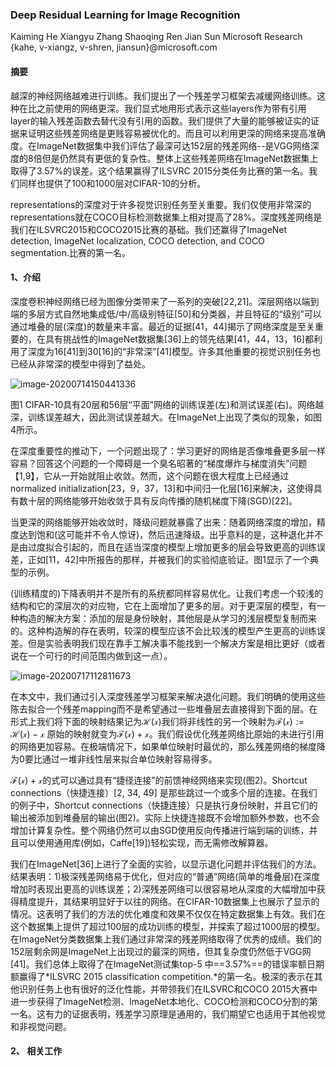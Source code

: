 ### Deep Residual Learning for Image Recognition



Kaiming He  Xiangyu Zhang  Shaoqing Ren  Jian Sun
Microsoft Research
{kahe, v-xiangz, v-shren, jiansun}@microsoft.com



#### 摘要

越深的神经网络越难进行训练。我们提出了一个残差学习框架去减缓网络训练。这种在比之前使用的网络更深。我们显式地用形式表示这些layers作为带有引用layer的输入残差函数去替代没有引用的函数。我们提供了大量的能够被证实的证据来证明这些残差网络是更贱容易被优化的。而且可以利用更深的网络来提高准确度。在ImageNet数据集中我们评估了最深可达152层的残差网络--是VGG网络深度的8倍但是仍然具有更低的复杂性。整体上这些残差网络在ImageNet数据集上取得了3.57%的误差。这个结果赢得了ILSVRC 2015分类任务比赛的第一名。我们同样也提供了100和1000层对CIFAR-10的分析。



representations的深度对于许多视觉识别任务至关重要。我们仅使用非常深的representations就在COCO目标检测数据集上相对提高了28%。深度残差网络是我们在ILSVRC2015和COCO2015比赛的基础。我们还赢得了ImageNet detection, ImageNet localization, COCO detection, and COCO segmentation.比赛的第一名。



#### 1、介绍



深度卷积神经网络已经为图像分类带来了一系列的突破[22,21]。深层网络以端到端的多层方式自然地集成低/中/高级别特征[50]和分类器，并且特征的“级别”可以通过堆叠的层(深度)的数量来丰富。最近的证据[41，44]揭示了网络深度是至关重要的，在具有挑战性的ImageNet数据集[36]上的领先结果[41，44，13，16]都利用了深度为16[41]到30[16]的“非常深”[41]模型。许多其他重要的视觉识别任务也已经从非常深的模型中得到了益处。

![image-20200714150441336](D:\MarkDown\DeepLearning\img\image-20200714150441336.png)

图1  CIFAR-10具有20层和56层“平面”网络的训练误差(左)和测试误差(右)。网络越深，训练误差越大，因此测试误差越大。在ImageNet上出现了类似的现象，如图4所示。



在深度重要性的推动下，一个问题出现了：学习更好的网络是否像堆叠更多层一样容易？回答这个问题的一个障碍是一个臭名昭著的“梯度爆炸与梯度消失”问题【1,9】，它从一开始就阻止收敛。然而，这个问题在很大程度上已经通过normalized initialization[23，9，37，13]和中间归一化层[16]来解决，这使得具有数十层的网络能够开始收敛于具有反向传播的随机梯度下降(SGD)[22]。

当更深的网络能够开始收敛时，降级问题就暴露了出来：随着网络深度的增加，精度达到饱和(这可能并不令人惊讶)，然后迅速降级。出乎意料的是，这种退化并不是由过度拟合引起的，而且在适当深度的模型上增加更多的层会导致更高的训练误差，正如[11，42]中所报告的那样，并被我们的实验彻底验证。图1显示了一个典型的示例。

(训练精度的)下降表明并不是所有的系统都同样容易优化。让我们考虑一个较浅的结构和它的深层次的对应物，它在上面增加了更多的层。对于更深层的模型，有一种构造的解决方案：添加的层是身份映射，其他层是从学习的浅层模型复制而来的。这种构造解的存在表明，较深的模型应该不会比较浅的模型产生更高的训练误差。但是实验表明我们现在靠手工解决事不能找到一个解决方案是相比更好（或者说在一个可行的时间范围内做到这一点）。

![image-20200717112811673](D:\MarkDown\DeepLearning\img\image-20200717112811673.png)

在本文中，我们通过引入深度残差学习框架来解决退化问题。我们明确的使用这些陈去拟合一个残差mapping而不是希望通过一些堆叠层去直接得到下面的层。在形式上我们将下面的映射结果记为$\mathcal{H(x)}$我们将非线性的另一个映射为$\mathcal{F(x):=H(x)-x}$ 原始的映射就变为$\mathcal{F(x)+x}$。我们假设优化残差网络比原始的未进行引用的网络更加容易。在极端情况下，如果单位映射时最优的，那么残差网络的梯度降为0要比通过一堆非线性层来拟合单位映射容易得多。

$\mathcal{F(x)+x}$的式可以通过具有“捷径连接”的前馈神经网络来实现(图2)。Shortcut connections（快捷连接）[2, 34, 49] 是那些跳过一个或多个层的连接。在我们的例子中，Shortcut connections（快捷连接）只是执行身份映射，并且它们的输出被添加到堆叠层的输出(图2)。实际上快捷连接既不会增加额外参数，也不会增加计算复杂性。整个网络仍然可以由SGD使用反向传播进行端到端的训练，并且可以使用通用库(例如，Caffe[19])轻松实现，而无需修改解算器。

我们在ImageNet[36]上进行了全面的实验，以显示退化问题并评估我们的方法。结果表明：1)极深残差网络易于优化，但对应的“普通”网络(简单的堆叠层)在深度增加时表现出更高的训练误差；2)深残差网络可以很容易地从深度的大幅增加中获得精度提升，其结果明显好于以往的网络。在CIFAR-10数据集上也展示了显示的情况。这表明了我们的方法的优化难度和效果不仅仅在特定数据集上有效。我们在这个数据集上提供了超过100层的成功训练的模型，并探索了超过1000层的模型。在ImageNet分类数据集上我们通过非常深的残差网络取得了优秀的成绩。我们的152层剩余网是ImageNet上出现过的最深的网络，但其复杂度仍然低于VGG网[41]。我们总体上取得了在ImageNet测试集top-5 中==3.57%==的错误率额日期额赢得了*ILSVRC 2015 classification competition.*的第一名。极深的表示在其他识别任务上也有很好的泛化性能，并带领我们在ILSVRC和COCO 2015大赛中进一步获得了ImageNet检测、ImageNet本地化、COCO检测和COCO分割的第一名。这有力的证据表明，残差学习原理是通用的，我们期望它也适用于其他视觉和非视觉问题。





#### 2、 相关工作